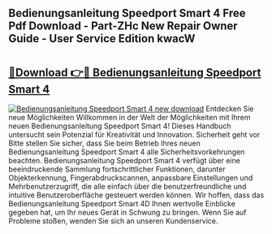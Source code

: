 ## Bedienungsanleitung Speedport Smart 4 Free Pdf Download - Part-ZHc New Repair Owner Guide - User Service Edition kwacW

# <h2><a href="http://df4mso.blite.top/?on=Bedienungsanleitung+Speedport+Smart+4">🔗Download 👉🔴 Bedienungsanleitung Speedport Smart 4</a></h2>

[![Bedienungsanleitung Speedport Smart 4 new download](https://i.imgur.com/lujVjoI.png)](http://df4mso.blite.top/?on=Bedienungsanleitung+Speedport+Smart+4)
Entdecken Sie neue Möglichkeiten Willkommen in der Welt der Möglichkeiten mit Ihrem neuen Bedienungsanleitung Speedport Smart 4! Dieses Handbuch untersucht sein Potenzial für Kreativität und Innovation. Sicherheit geht vor Bitte stellen Sie sicher, dass Sie beim Betrieb Ihres neuen Bedienungsanleitung Speedport Smart 4 alle Sicherheitsvorkehrungen beachten. Bedienungsanleitung Speedport Smart 4 verfügt über eine beeindruckende Sammlung fortschrittlicher Funktionen, darunter Objekterkennung, Fingerabdruckscannen, anpassbare Einstellungen und Mehrbenutzerzugriff, die alle einfach über die benutzerfreundliche und intuitive Benutzeroberfläche gesteuert werden können. Wir hoffen, dass das Bedienungsanleitung Speedport Smart 4D Ihnen wertvolle Einblicke gegeben hat, um Ihr neues Gerät in Schwung zu bringen. Wenn Sie auf Probleme stoßen, wenden Sie sich an unseren Kundenservice.
